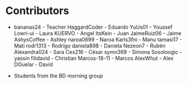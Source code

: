 Contributors
============

- bananas24    - Teacher
HaggardCoder - Eduardo
YuUs01       - Youssef
Lowri-ui     - Laura
KUERVO       - Angel
ItsKein      - Juan
JaimeRuiz06  - Jaime
AshysCoffee  - Ashley
naroa0699    - Naroa
Karls3fni    - Manu
tamasi17     - Mati
rodr1313     - Rodrigo
daniela898   - Daniela
Nezeon7      - Rubén
Alexandra024 - Sara
Ces216	     - César
symn369      - Simona
Sosoloogic   - yassin
filidavid    - Christian
Marcos-18-11 - Marcos
AlexWhut     - Alex
DGuelar      - David

* Students from the BD morning group